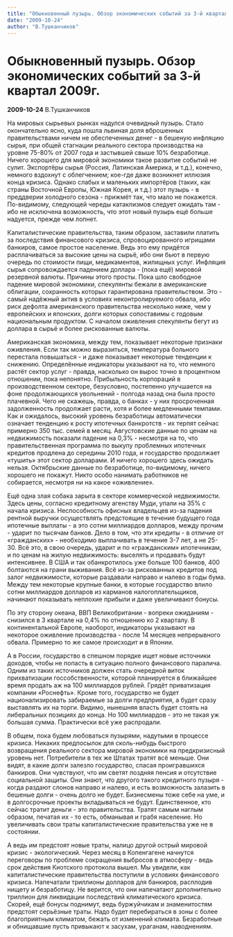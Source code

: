```yaml
---
title: "Обыкновенный пузырь. Обзор экономических событий за 3-й квартал 2009г."
date: "2009-10-24"
author: "В.Тушканчиков"
---
```


# Обыкновенный пузырь. Обзор экономических событий за 3-й квартал 2009г.

**2009-10-24** В.Тушканчиков

На мировых сырьевых рынках надулся очевидный пузырь. Стало окончательно ясно, куда пошла львиная доля вброшенных правительствами ничем не обеспеченных денег - в бешеную инфляцию сырья, при общей стагнации реального сектора производства на уровне 75-80% от 2007 года и застывшей свыше 10% безработице. Ничего хорошего для мировой экономики такое развитие событий не сулит. Экспортёры сырья (Россия, Латинская Америка, и т.д.), конечно, немного вздохнут с облегчением; кое-где даже возникнет иллюзия конца кризиса. Однако слабых и маленьких импортёров (таких, как страны Восточной Европы, Южная Корея, и т.д.) этот пузырь - в преддверии холодного сезона - прижмёт так, что мало не покажется. По-видимому, следующей череды катаклизмов следует ожидать там - ибо не исключена возможность, что этот новый пузырь ещё больше надуется, прежде чем лопнет.

Капиталистические правительства, таким образом, заставили платить за последствия финансового кризиса, спровоцированного игрищами банкиров, самое простое население. Ведь это ему придётся расплачиваться за высокие цены на сырьё, ибо они бьют в первую очередь по стоимости пищи, медикаментов, жилищных услуг. Инфляция сырья сопровождается падением доллара - (пока ещё) мировой резервной валюты. Причины этого просты. Пока шло свободное падение мировой экономики, спекулянты бежали в американские облигации, сохранность которых гарантирована правительством. Это - самый надёжный актив в условиях неконтролируемого обвала, ибо риск дефолта американского правительства несколько ниже, чем у европейских и японских, долги которых сопоставимы с годовым национальным продуктом. С началом оживления спекулянты бегут из доллара в сырьё и более рискованные валюты.

Американская экономика, между тем, показывает некоторые признаки оживления. Если так можно выразиться, температура больного перестала повышаться - и даже показывает некоторые тенденции к снижению. Определённые индикаторы указывают на то, что немного растёт сектор услуг - правда, насколько он вырос точно в процентном отношении, пока непонятно. Прибыльность корпораций в производственном секторе, безусловно, постепенно улучшается на фоне продолжающихся увольнений - полгода назад она была просто плачевной. Чего не скажешь, правда, о банках - у них просроченная задолженность продолжает расти, хотя и более медленными темпами. Как и ожидалось, высокий уровень безработицы автоматически означает тенденцию к росту ипотечных банкротств - их терпят сейчас примерно 350 тыс. семей в месяц. Августовские данные по ценам на недвижимость показали падение на 0,3% - несмотря на то, что правительственная программа по выкупу проблемных ипотечных кредитов продлена до середины 2010 года, и государство продолжает «тушить» этот сектор долларами. И ничего хорошего здесь ожидать нельзя. Октябрьские данные по безработице, по-видимому, ничего хорошего не покажут. Никто особо нанимать работников не собирается, несмотря ни на какое «оживление».

Ещё одна злая собака зарыта в секторе коммерческой недвижимости. Здесь цены, согласно кредитному агенству Муди, упали на 35% с начала кризиса. Неспособность офисных владельцев из-за падения рентной выручки осуществлять предстоящие в течение будущего года ипотечные выплаты - а это сотни миллиардов долларов, между прочим - ударит по тысячам банков. Дело в том, что эти кредиты - в отличие от «гражданских» - необходимо выплачивать в течение 3-7 лет, а не 25-30. Всё это, в свою очередь, ударит и по «гражданским» ипотечникам, и по ценам на жилую недвижимость: выселять и продавать будут интенсивнее. В США и так обанкротилось уже больше 100 банков, 400 болтаются на грани выживания. Всё из-за рискованных кредитов под залог недвижимости, которые раздавали направо и налево в годы бума. Между тем некоторые крупные банки, в которые государство влило сотни миллиардов долларов из карманов налогоплательщиков, начинают показывать неплохие прибыли и даже увеличивают бонусы.

По эту сторону океана, ВВП Великобритании - вопреки ожиданиям - снизился в 3 квартале на 0,4% по отношению ко 2 кварталу. В континентальной Европе, наоборот, индикаторы указывают на некоторое оживление производства - после 14 месяцев непрерывного обвала. Примерно то же самое происходит и в Японии.

А в России, государство в спешном порядке ищет новые источники доходов, чтобы не попасть в ситуацию полного финансового паралича. Одним из таких источников должен стать очередной виток прихватизации госсобственности, которой планируется в ближайшее время продать аж на 100 миллиардов рублей. Грядёт приватизация компании «Роснефть». Кроме того, государство не будет национализировать забираемые за долги предприятия, а будет сразу выставлять их на торги. Видимо, нынешняя власть будет стоять на либеральных позициях до конца. Но 100 миллиардов - это не такая уж большая сумма. Практически всё уже распродали.

В общем, пока будем любоваться пузырями, надутыми в процессе кризиса. Никаких предпосылок для сколь-нибудь быстрого возвращения реального сектора мировой экономики на предкризисный уровень нет. Потребители в тех же Штатах тратят всё меньше. Они видят, в какие долги залезло государство, спасая проигравшихся банкиров. Они чувствуют, что им светят поздняя пенсия и отсутствие социальной защиты. Они знают, что другого такого кредитного пузыря - когда раздают слонов направо и налево, и есть возможность залазить в бешеные долги - очень долго не будет. Бизнесмены тоже себе на уме, и в долгосрочные проекты вкладываться не будут. Единственное, кто сейчас тратит деньги - это правительства. Тратят самым наглым образом, печатая их - то есть, обманывая и грабя население. Но увеличивать свои траты капиталистические правительства уже не в состоянии.

А ведь им предстоят новые траты, налицо другой острый мировой кризис - экологический. Через месяц в Копенгагене начнутся переговоры по проблеме сокращения выбросов в атмосферу - ведь срок действия Киотского протокола вышел. Мы увидели, как капиталистические правительства поступили в условиях финансового кризиса. Напечатали триллионы долларов для банкиров, расплодив нищету и безработицу. Не верится, что они напечатают дополнительно триллион для ликвидации последствий климатического кризиса. Скорей, ещё бонусы поднимут, ведь буржуйчикам и знаменитостям предстоят серьёзные траты. Надо будет перебираться в зоны с более благоприятным климатом, бежать от изменений климата. Безработные и обнищавшие пусть привыкают к засухам, ураганам, наводнениям.